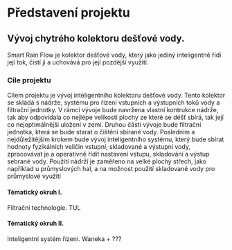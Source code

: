 # Představení projektu

## Vývoj chytrého kolektoru dešťové vody.

Smart Rain Flow je kolektor dešťové vody, který jako jediný inteligentně řídí
její tok, čistí ji a uchovává pro její pozdější využití.

### Cíle projektu

Cílem projektu je vývoj inteligentního kolektoru dešťové vody. Tento kolektor
se skládá s nádrže, systému pro řízení vstupních a výstupních toků vody
a filtrační jednotky. V rámci vývoje bude navržena vlastní kontrukce
nádrže, tak aby odpovídala co nejlépe velikosti plochy ze které se déšť
sbírá, tak její co nejoptimálnější uložení v zemi. Druhou částí vývoje bude
filtrační jednotka, která se bude starat o čištění sbírané vody. Posledním a
nejdůležitějším krokem bude vývoj inteligentního systému, který bude sbírat
hodnoty fyzikálních veličin vstupní, skladované a výstupní vody, zpracovávat je
a operativně řídit nastavení vstupu, skladování a výstup sebrané vody. Použití
nádrží je zaměřeno na velké plochy střech, jako například u průmyslových hal,
a na možnost použití skladované vody pro průmyslové využití

#### Tématický okruh I.

Filtrační technologie. TUL

#### Tématický okruh II.

Inteligentní systém řízení. Waneka + ???


